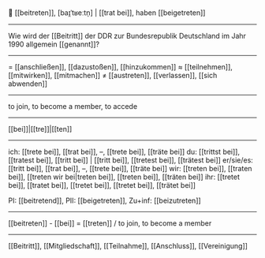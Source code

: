 🤝 [[beitreten]], [baɪ̯ˈtʁeːtn̩] | [[trat bei]], haben [[beigetreten]]

---
Wie wird der [[Beitritt]] der DDR zur Bundesrepublik Deutschland im Jahr 1990 allgemein [[genannt]]? 

---
= [[anschließen]], [[dazustoßen]], [[hinzukommen]]
≈ [[teilnehmen]], [[mitwirken]], [[mitmachen]]
≠ [[austreten]], [[verlassen]], [[sich abwenden]]

---
to join, to become a member, to accede

---
[[bei]]|[[tre]]|[[ten]]

---
ich: [[trete bei]], [[trat bei]], –, [[trete bei]], [[träte bei]]
du: [[trittst bei]], [[tratest bei]], [[tritt bei]] | [[tritt bei]], [[tretest bei]], [[trätest bei]]
er/sie/es: [[tritt bei]], [[trat bei]], –, [[trete bei]], [[träte bei]]
wir: [[treten bei]], [[traten bei]], [[treten wir bei|treten bei]], [[treten bei]], [[träten bei]]
ihr: [[tretet bei]], [[tratet bei]], [[tretet bei]], [[tretet bei]], [[trätet bei]]

PI: [[beitretend]], PII: [[beigetreten]], Zu+inf: [[beizutreten]]

---
[[beitreten]] - [[bei]] = [[treten]] / to join, to become a member

---
[[Beitritt]], [[Mitgliedschaft]], [[Teilnahme]], [[Anschluss]], [[Vereinigung]]
